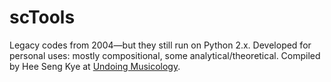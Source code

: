 # scTools

Legacy codes from 2004—but they still run on Python 2.x. Developed for personal uses: mostly compositional, some analytical/theoretical. Compiled by Hee Seng Kye at [Undoing Musicology](https://undoingmusicology.com).